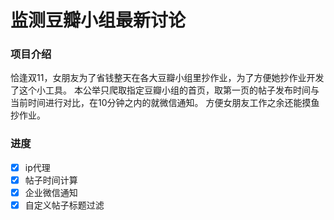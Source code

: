# 监测豆瓣小组最新讨论


### 项目介绍
恰逢双11，女朋友为了省钱整天在各大豆瓣小组里抄作业，为了方便她抄作业开发了这个小工具。
本公举只爬取指定豆瓣小组的首页，取第一页的帖子发布时间与当前时间进行对比，在10分钟之内的就微信通知。
方便女朋友工作之余还能摸鱼抄作业。



### 进度
- [x] ip代理
- [x] 帖子时间计算
- [x] 企业微信通知
- [x] 自定义帖子标题过滤